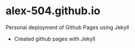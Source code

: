 # alex-504.github.io
Personal deployment of Github Pages using Jekyll

- Created github pages with Jekyll
